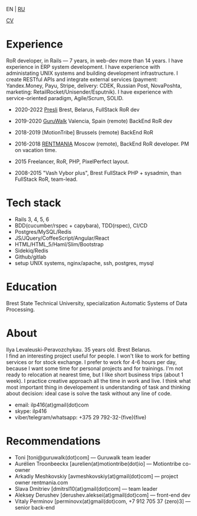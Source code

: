 EN | [RU](README_ru.md)

[CV](cv_en.md)

# Experience
RoR developer, in Rails — 7 years, in web-dev more than 14 years. 
I have experience in ERP system development. I have experience with administating UNIX systems and building development infrastructure. I create RESTful APIs and integrate external services (payment: Yandex.Money, Payu, Stripe, delivery: CDEK, Russian Post, NovaPoshta, marketing: RetailRocket/Unisender/Esputnik). I have experience with service-oriented paradigm, Agile/Scrum, SOLID.

* 2020-2022 [Presli](https://presli.ru) Brest, Belarus, FullStack RoR dev

* 2019-2020 [GuruWalk](https://guruwalk.com) Valencia, Spain (remote) BackEnd RoR dev

* 2018-2019 [MotionTribe] Brussels (remote) BackEnd RoR

* 2016-2018 [RENTMANIA](http://rentmania.com) Moscow (remote), BackEnd RoR developer. PM on vacation time.

* 2015 Freelancer, RoR, PHP, PixelPerfect layout.

* 2008-2015 "Vash Vybor plus", Brest FullStack PHP + sysadmin, than FullStack RoR, team-lead.

# Tech stack
* Rails 3, 4, 5, 6
* BDD(cucumber/rspec + capybara), TDD(rspec), CI/CD
* Postgres/MySQL/Redis
* JS/JQuery/CoffeeScript/Angular/React
* HTML/HTML_5/Haml/Slim/Bootstrap
* Sidekiq/Redis
* Github/gitlab
* setup UNIX systems, nginx/apache, ssh, postgres, mysql

# Education
Brest State Technical University, specialization Automatic Systems of Data Processing.

# About
Ilya Levaleuski-Peravozchykau. 35 years old. Brest Belarus.  
I find an interesting project useful for people. I won't like to work for betting services or for stock exchange.
I prefer to work for 4-6 hours per day, because I want some time for personal projects and for trainings.
I'm not ready to relocation at nearest time, but I like short business trips (about 1 week).
I practice creative approach all the time in work and live.
I think what most important thing in developement is understanding of task and thinking about decision: ideal case is solve the task without any line of code.
* email: ilp416(at)gmail(dot)com
* skype: ilp416
* viber/telegram/whatsapp: +375 29 792-32-(five)(five)

# Recommendations
* Toni [toni@guruwalk(dot)com] — Guruwalk team leader
* Aurélien Troonbeeckx [aurelien(at)motiontribe(dot)io] — Motiontribe co-owner
* Arkadiy Meshkovskiy [avmeshkovskiy(at)gmail(dot)com] — project owner rentmania.com  
* Slava Dmitriev [dmitrsl10(at)gmail(dot)com] — team leader
* Aleksey Derushev [derushev.aleksei(at)gmail(dot)com] — front-end dev
* Vitaly Perminov [perminovx(at)gmail(dot)com, +7 912 705 37 (zero)3] — senior back-end
